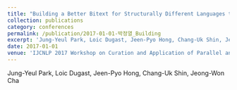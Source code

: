 ```yaml
---
title: "Building a Better Bitext for Structurally Different Languages through Self-training"
collection: publications
category: conferences
permalink: /publication/2017-01-01-박정열_Building
excerpt: 'Jung-Yeul Park, Loic Dugast, Jeen-Pyo Hong, Chang-Uk Shin, Jeong-Won Cha'
date: 2017-01-01
venue: 'IJCNLP 2017 Workshop on Curation and Application of Parallel and Comparable Corpora(Cupral)'
---
```

Jung-Yeul Park, Loic Dugast, Jeen-Pyo Hong, Chang-Uk Shin, Jeong-Won Cha
